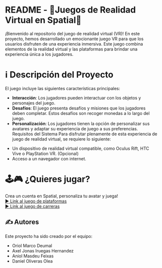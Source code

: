 # README - 👾Juegos de Realidad Virtual en Spatial👾
¡Bienvenido al repositorio del juego de realidad virtual (VR)! En este proyecto, hemos desarrollado un emocionante juego VR para que los usuarios disfruten de una experiencia inmersiva. Este juego combina elementos de la realidad virtual y las plataformas para brindar una experiencia única a los jugadores.

# ℹ️ Descripción del Proyecto
El juego incluye las siguientes características principales:


- **Interacción**: Los jugadores pueden interactuar con los objetos y personajes del juego.  
- **Desafíos**: El juego presenta desafíos y misiones que los jugadores deben completar. Estos desafíos son recoger monedas a lo largo del juego.  
- **Personalización**: Los jugadores tienen la opción de personalizar sus avatares y adaptar su experiencia de juego a sus preferencias.  
Requisitos del Sistema
Para disfrutar plenamente de esta experiencia de juego de realidad virtual, se requiere lo siguiente:

* Un dispositivo de realidad virtual compatible, como Oculus Rift, HTC Vive o PlayStation VR. (Opcional)  
* Acceso a un navegador con internet.

# 🕹🎮 ¿Quieres jugar? 

Crea un cuenta en Spatial, personaliza tu avatar y juega!  
[▶️ Link al juego de plataformas](https://www.spatial.io/s/Prova_obstacles-64875cfab3cadd5fd0027005?share=3430489780733958430)  
[▶️ Link al juego de carreras](https://www.spatial.io/s/Carrera-coches-648753b3b3cadd5fd002643b?share=3790258407674668239)

## ✍️ Autores
Este proyecto ha sido creado por el equipo:

  * Oriol Marco Deumal  
  * Axel Jonas Iruegas Hernandez  
  * Aniol Masdeu Feixas
  * Daniel Oliveras Olea 

